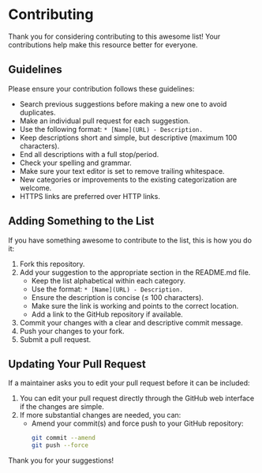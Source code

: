 # Contributing

Thank you for considering contributing to this awesome list! Your contributions help make this resource better for everyone.

## Guidelines

Please ensure your contribution follows these guidelines:

- Search previous suggestions before making a new one to avoid duplicates.
- Make an individual pull request for each suggestion.
- Use the following format: `* [Name](URL) - Description.`
- Keep descriptions short and simple, but descriptive (maximum 100 characters).
- End all descriptions with a full stop/period.
- Check your spelling and grammar.
- Make sure your text editor is set to remove trailing whitespace.
- New categories or improvements to the existing categorization are welcome.
- HTTPS links are preferred over HTTP links.

## Adding Something to the List

If you have something awesome to contribute to the list, this is how you do it:

1. Fork this repository.
2. Add your suggestion to the appropriate section in the README.md file.
   - Keep the list alphabetical within each category.
   - Use the format: `* [Name](URL) - Description.`
   - Ensure the description is concise (≤ 100 characters).
   - Make sure the link is working and points to the correct location.
   - Add a link to the GitHub repository if available.
3. Commit your changes with a clear and descriptive commit message.
4. Push your changes to your fork.
5. Submit a pull request.

## Updating Your Pull Request

If a maintainer asks you to edit your pull request before it can be included:

1. You can edit your pull request directly through the GitHub web interface if the changes are simple.
2. If more substantial changes are needed, you can:
   - Amend your commit(s) and force push to your GitHub repository:
     ```bash
     git commit --amend
     git push --force
     ```

Thank you for your suggestions!
